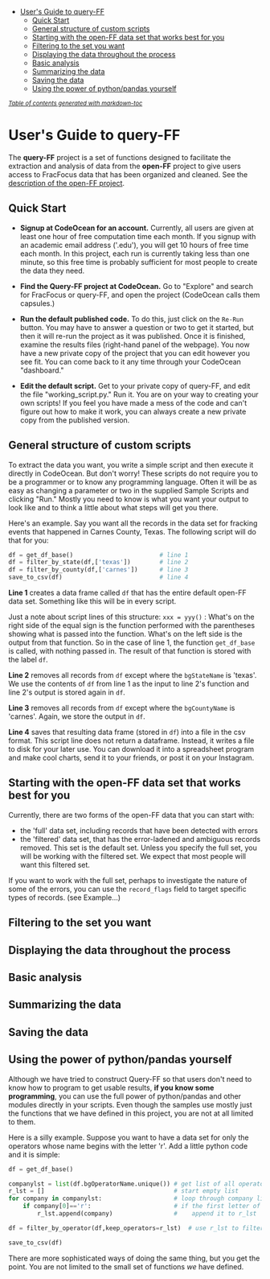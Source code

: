 - [User's Guide to query-FF](#user-s-guide-to-query-ff)
  * [Quick Start](#quick-start)
  * [General structure of custom scripts](#general-structure-of-custom-scripts)
  * [Starting with the open-FF data set that works best for you](#starting-with-the-open-ff-data-set-that-works-best-for-you)
  * [Filtering to the set you want](#filtering-to-the-set-you-want)
  * [Displaying the data throughout the process](#displaying-the-data-throughout-the-process)
  * [Basic analysis](#basic-analysis)
  * [Summarizing the data](#summarizing-the-data)
  * [Saving the data](#saving-the-data)
  * [Using the power of python/pandas yourself](#using-the-power-of-python-pandas-yourself)

<small><i><a href='http://ecotrust-canada.github.io/markdown-toc/'>Table of contents generated with markdown-toc</a></i></small>


# User's Guide to query-FF

The **query-FF** project is a set of functions designed to facilitate the extraction
and analysis of data from the **open-FF** project to give users access to FracFocus data
that has been organized and cleaned.  See the [description of the open-FF project](https://frackingchemicaldisclosure.wordpress.com/).  

## Quick Start
- **Signup at CodeOcean for an account.**  Currently, all users are given at least one hour
of free computation time each month. If you signup with an academic email 
address ('.edu'), you will get 10 hours of free time each month.  In this project,
each run is currently taking less than one minute, so this free time is probably
sufficient for most people to create the data they need.

- **Find the Query-FF project at CodeOcean.**  Go to "Explore" and search for 
FracFocus or query-FF, and open the project (CodeOcean calls them capsules.)

- **Run the default published code.**  To do this, just click on the `Re-Run` button.
You may have to answer a question or two to get it started, but then it will re-run 
the project as it was published. Once it is finished, examine the results files (right-hand
panel of the webpage). You now have a new private copy of the project that you
can edit however you see fit.  You can come back to it any time through your 
CodeOcean "dashboard."

- **Edit the default script.** Get to your private copy of query-FF, and edit
the file "working_script.py."  Run it.  You are on your way to creating your own scripts! 
If you feel you have made a mess of the code and can't figure out how to make 
it work, you 
can always create a new private copy from the published version.


## General structure of custom scripts 

To extract the data you want, you write a simple script and then execute it
directly in CodeOcean.  But don't worry! These scripts do not require you to
be a programmer or to know any programming language.  Often it will be as easy as
changing a parameter or two in the supplied Sample Scripts and clicking "Run." 
Mostly you need to know is
what you want your output to look like and to think a little about what steps
will get you there.

Here's an example.  Say you want all the records in the data set for fracking events
that happened in Carnes County, Texas.  The following script will do that for you:

``` python
df = get_df_base()                        # line 1
df = filter_by_state(df,['texas'])        # line 2
df = filter_by_county(df,['carnes'])      # line 3
save_to_csv(df)                           # line 4
```
**Line 1** creates a data frame called `df` that has the entire default open-FF data set.
Something like this will be in every script. 

Just a note about script lines of this structure:  `xxx = yyy()` : What's on the 
right side of the equal sign is the function performed with the parentheses 
showing what is passed into the function.  What's on the left side
is the output from that function.  So in the case of line 1, the function 
`get_df_base`
is called, with nothing passed in.  The result of that function is
stored with the label `df`.

**Line 2** removes all records from `df` except where the `bgStateName` is 'texas'.  
We use the contents of `df` from line 1 as the input to line 2's function and
line 2's output is stored again in `df`.

**Line 3** removes all records from `df` except where the `bgCountyName` is 'carnes'.
Again, we store the output in `df`.

**Line 4** saves that resulting data frame (stored in `df`) into a file in the csv format.  This script
line does not return a dataframe.  Instead, it writes a file to disk for your later use. 
You can download it into a spreadsheet program and make cool charts, 
send it to your friends, or post it on your Instagram. 

## Starting with the open-FF data set that works best for you
Currently, there are two forms of the open-FF data that you can start with:
- the 'full' data set, including records that have been detected with errors
- the 'filtered' data set, that has the error-ladened and ambiguous 
records removed.  This set 
is the default set. Unless you specify the full set, you will be working with the 
filtered set.  We expect that most people will want this filtered set.

If you want to work with the full set, perhaps to investigate the nature of some
of the errors, you can use the `record_flags` field to target specific types of 
records.  (see Example...)  

## Filtering to the set you want


## Displaying the data throughout the process


## Basic analysis


## Summarizing the data


## Saving the data


## Using the power of python/pandas yourself
Although we have tried to construct Query-FF so that users don't need to know
how to program to get usable results, **if you know some programming**, you can 
use the full power of python/pandas and other
modules directly in your scripts.  Even though the samples use mostly just 
the functions that we
have defined in this project, you are not at all limited to them.  

Here is a silly example.  Suppose you want to have a data set for only the
operators whose name begins with the letter 'r'.  Add a little python code and
it is simple:

```python
df = get_df_base()                        

companylst = list(df.bgOperatorName.unique()) # get list of all operators
r_lst = []                                    # start empty list
for company in companylst:                    # loop through company list
    if company[0]=='r':                       # if the first letter of the name is 'r'
        r_lst.append(company)                 #    append it to r_lst

df = filter_by_operator(df,keep_operators=r_lst)  # use r_lst to filter

save_to_csv(df)
```
There are more sophisticated ways of doing the same thing, but you get the
point.  You are not limited to the small set of functions *we* have defined.
